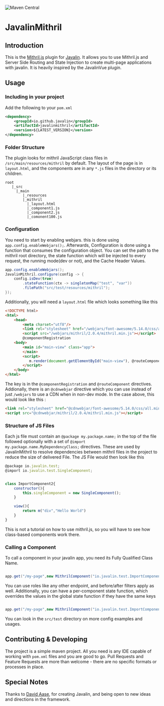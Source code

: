 ![Maven Central](https://maven-badges.herokuapp.com/maven-central/io.github.javalin/javalinmithril/badge.png)
# JavalinMithril
## Introduction
This is the [Mithril.js](https://mithril.js.org/) plugin for [Javalin](https://javalin.io). It allows
you to use Mithril.js and Server Side Routing and State Injection to create multi-page applications
with javalin. It is heavily inspired by the JavalinVue plugin.
## Usage
### Including in your project
Add the following to your ```pom.xml```

```xml
<dependency>
    <groupId>io.github.javalin</groupId>
    <artifactId>javalinmithril</artifactId>
    <version>${LATEST_VERSION}</version>
</dependency>
```
### Folder Structure
The plugin looks for mithril JavaScript class files in ```/src/main/resources/mithril``` by default.
The layout of the page is in ```layout.html```, and the components are in any ```*.js``` files in the directory
or its children.
```
root
   |_src
     |_main
        |_resources
        |_mithril
          |_layout.html
          |_component1.js
          |_component2.js
          |_comonent100.js  
```
### Configuration
You need to start by enabling webjars. this is done using ```app.config.enableWebjars();```.
 Afterwards, Configuration is done using a function that consumes the configuration object. You can 
set the path to the mithril root directory, the state function which will be injected to 
every request, the running mode(dev or not), and the Cache Header Values.
```java
app.config.enableWebjars();
JavalinMithril.configure(config -> {
    config.isDev(true)
        .stateFunction(ctx -> singletonMap("test", "var"))
        .filePath("src/test/resources/mithril");
});

```

Additionally, you will need a ```layout.html``` file which looks something like this

```html
<!DOCTYPE html>
<html>
    <head>
        <meta charset="utf8"/>
        <link rel="stylesheet" href="/webjars/font-awesome/5.14.0/css/all.min.css"></link>
        <script src="/webjars/mithril/2.0.4/mithril.min.js"></script>
        @componentRegistration
    <body>
        <main id="main-view" class="app">
        </main>
        <script>
           m.render(document.getElementById("main-view"), @routeComponent)
        </script>
    </body>
</html>

```

The key is in the ```@componentRegistration``` and ```@routeComponent``` directives. Addionally,
there is an ```@cdnwebjar``` directive which you can use instead of just ```/webjars``` to use a 
CDN when in non-dev mode. In the case above, this would look like this :

```html
<link rel="stylesheet" href="@cdnwebjar/font-awesome/5.14.0/css/all.min.css"></link>
<script src="@cdnwebjar/mithril/2.0.4/mithril.min.js"></script>

```
### Structure of JS Files
Each js file must contain an  ```@package my.package.name;``` in the top of the file
followed optionally with a set of ```@import my.package.name.MyDependencyClass;``` directives.
These are used by JavalinMithril to resolve dependencies between mithril files in the project
to reduce the size of delivered File. The JS File would then look like this

```js
@package io.javalin.test;
@import io.javalin.test.SingleComponent;


class ImportComponent2{
    constructor(){
        this.singleComponent = new SingleComponent();
    }

    view(){
        return m("div","Hello World")
    }
}


```

This is not a tutorial on how to use mithril.js, so you will have to see how 
class-based components work there.

### Calling a Component
To call a component in your javalin app, you need its Fully Qualified Class Name. 

```java

app.get("/my-page",new MithrilComponent("io.javalin.test.ImportComponent2"));

```

You can use roles like any other endpoint, and before/after filters apply as well.
Additionally, you can have a per-component state function, which overrides the values
in the global state function if they have the same keys

```java

app.get("/my-page",new MithrilComponent("io.javalin.test.ImportComponent2",ctx->{/*Function that returns map*/}));

```

You can look in the ```src/test``` directory on more config examples and usages.

## Contributing & Developing
The project is a simple maven project. All you need is any IDE capable of working with ```pom.xml``` files
and you are good to go. Pull Requests and Feature Requests are more than welcome - there are no specific 
formats or processes in place.

## Special Notes
Thanks to [David Aase](https://github.com/tipsy/), for creating Javalin, and being open to new ideas 
and directions in the framework.